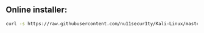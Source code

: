 ## Online installer:

```bash
curl -s https://raw.githubusercontent.com/nu11secur1ty/Kali-Linux/master/OWASP/installer.sh | bash
```
